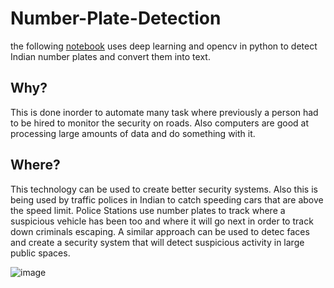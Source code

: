 # Number-Plate-Detection

the following [notebook](https://colab.research.google.com/drive/1fh6fEAa5jyBRKHa2A-r0rnwy3piXhIZS?usp=sharing) uses deep learning and opencv in python to detect Indian number plates and convert them into text.

## Why?
This is done inorder to automate many task where previously a person had to be hired to monitor the security on roads. Also computers are good at processing large amounts of data and do something with it.

## Where?
This technology can be used to create better security systems.
Also this is being used by traffic polices in Indian to catch speeding cars that are above the speed limit.
Police Stations use number plates to track where a suspicious vehicle has been too and where it will go next in order to track down criminals escaping.
A similar approach can be used to detec faces and create a security system that will detect suspicious activity in large public spaces.

![image](https://user-images.githubusercontent.com/77487906/197374436-52bf4962-230f-44af-aac2-93f9e6408c54.png)

